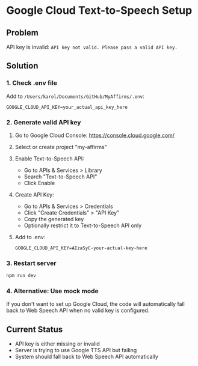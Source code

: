 # Google Cloud Text-to-Speech Setup

## Problem
API key is invalid: `API key not valid. Please pass a valid API key.`

## Solution

### 1. Check .env file
Add to `/Users/karol/Documents/GitHub/MyAffirms/.env`:

```
GOOGLE_CLOUD_API_KEY=your_actual_api_key_here
```

### 2. Generate valid API key

1. Go to Google Cloud Console: https://console.cloud.google.com/
2. Select or create project "my-affirms"
3. Enable Text-to-Speech API:
   - Go to APIs & Services > Library
   - Search "Text-to-Speech API"
   - Click Enable

4. Create API Key:
   - Go to APIs & Services > Credentials
   - Click "Create Credentials" > "API Key"
   - Copy the generated key
   - Optionally restrict it to Text-to-Speech API only

5. Add to .env:
   ```
   GOOGLE_CLOUD_API_KEY=AIzaSyC-your-actual-key-here
   ```

### 3. Restart server
```bash
npm run dev
```

### 4. Alternative: Use mock mode
If you don't want to set up Google Cloud, the code will automatically fall back to Web Speech API when no valid key is configured.

## Current Status
- API key is either missing or invalid
- Server is trying to use Google TTS API but failing
- System should fall back to Web Speech API automatically